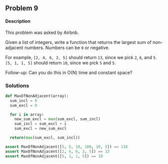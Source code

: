 ## Problem 9

#### Description

This problem was asked by Airbnb.

Given a list of integers, write a function that returns the largest sum of non-adjacent numbers. Numbers can be `0` or negative.

For example, `[2, 4, 6, 2, 5]` should return `13`, since we pick `2`, `6`, and `5`. `[5, 1, 1, 5]` should return `10`, since we pick `5` and `5`.

Follow-up: Can you do this in O(N) time and constant space?

### Solutions

```python
def MaxOfNonAdjacent(array):
  sum_incl = 0
  sum_excl = 0

  for i in array:
    new_sum_excl = max(sum_excl, sum_incl)
    sum_incl = sum_excl + i
    sum_excl = new_sum_excl

  return(max(sum_excl, sum_incl))

assert MaxOfNonAdjacent([5, 5, 10, 100, 10, 5]) == 110
assert MaxOfNonAdjacent([2, 4, 6, 2, 5]) == 13
assert MaxOfNonAdjacent([5, 1, 1, 5]) == 10
```
